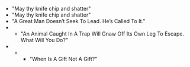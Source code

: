* "May thy knife chip and shatter"
* "May thy knife chip and shatter"
* "A Great Man Doesn’t Seek To Lead. He’s Called To It."
* * "An Animal Caught In A Trap Will Gnaw Off Its Own Leg To Escape. What Will You Do?"
* * * "When Is A Gift Not A Gift?"
